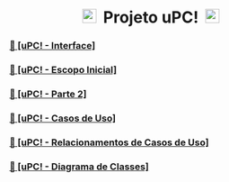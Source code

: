 <h1 align="center">
  <img src="https://camo.githubusercontent.com/e8e7b06ecf583bc040eb60e44eb5b8e0ecc5421320a92929ce21522dbc34c891/68747470733a2f2f6d656469612e67697068792e636f6d2f6d656469612f6876524a434c467a6361737252346961377a2f67697068792e676966" width="30px" 
  style="
  width: 25px;
  height: 25px;
  margin-right: 5px;
  ">
  <strong>Projeto uPC!</strong>
  <img src="https://camo.githubusercontent.com/e8e7b06ecf583bc040eb60e44eb5b8e0ecc5421320a92929ce21522dbc34c891/68747470733a2f2f6d656469612e67697068792e636f6d2f6d656469612f6876524a434c467a6361737252346961377a2f67697068792e676966" width="30px" 
  style="
  width: 25px;
  height: 25px;
  margin-left: 5px;
  ">
</h1>

<div>
  <h3><a href="https://www.canva.com/design/DAEuI2WTheI/bzSuD-VPT2Qfec1NGytBIw/view?utm_content=DAEuI2WTheI&utm_campaign=designshare&utm_medium=link&utm_source=publishpresent#1">🔗 [uPC! - Interface]</a></h3>
  <h3><a href="https://drive.google.com/file/d/13aY9Ke2umQxbamFr4YQShUz_XJn-Cvgf/view?usp=sharing">🔗 [uPC! - Escopo Inicial]</a></h3>
  <h3><a href="https://drive.google.com/file/d/1Dq5crFf0-YMhRe2hcN98P-9JuXH_omKV/view?usp=sharing">🔗 [uPC! - Parte 2]</a></h3>
  <h3><a href="https://drive.google.com/file/d/1hvJ8ZACmLORi2aV_effKSZbaHUEgTVhz/view?usp=sharing">🔗 [uPC! - Casos de Uso]</a></h3>
  <h3><a href="https://drive.google.com/file/d/1HCblcsSt9hTrxeBHMh9KmwaE5aF-1grO/view?usp=sharing">🔗 [uPC! - Relacionamentos de Casos de Uso]</a></h3>
  <h3><a href="https://drive.google.com/file/d/1-u37cmD1sG1TVrb969lrwnJ6kBGz1j30/view?usp=sharing">🔗 [uPC! - Diagrama de Classes]</a></h3>

</div>
